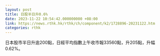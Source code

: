 ```yaml
---
layout: post
title: 日股半日升0.6%
date: 2023-11-22 10:54:42.000000000 +08:00
link: https://news.rthk.hk/rthk/ch/component/k2/1728896-20231122.htm
categories: rthk
---
```


日本股市半日升逾200點，日經平均指數上午收市報33560點，升205點，升幅0.62%。
